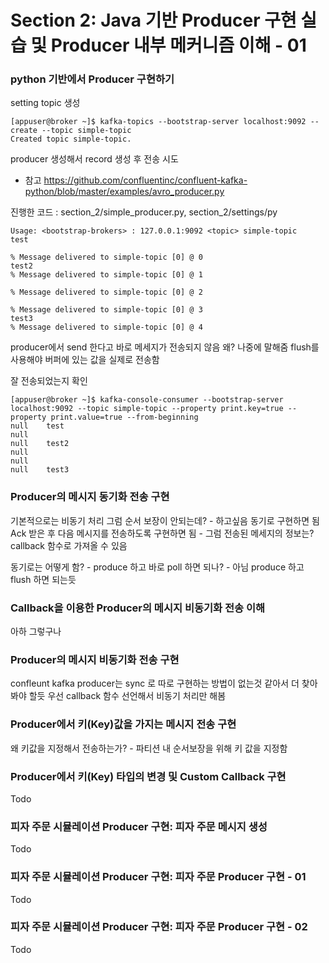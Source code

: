 # Section 2: Java 기반 Producer 구현 실습 및 Producer 내부 메커니즘 이해 - 01

### python 기반에서 Producer 구현하기

setting topic 생성

```shell
[appuser@broker ~]$ kafka-topics --bootstrap-server localhost:9092 --create --topic simple-topic
Created topic simple-topic.
```

producer 생성해서 record 생성 후 전송 시도

- 참고 https://github.com/confluentinc/confluent-kafka-python/blob/master/examples/avro_producer.py

진행한 코드 : section_2/simple_producer.py, section_2/settings/py

```shell
Usage: <bootstrap-brokers> : 127.0.0.1:9092 <topic> simple-topic
test

% Message delivered to simple-topic [0] @ 0
test2
% Message delivered to simple-topic [0] @ 1

% Message delivered to simple-topic [0] @ 2

% Message delivered to simple-topic [0] @ 3
test3
% Message delivered to simple-topic [0] @ 4
```

producer에서 send 한다고 바로 메세지가 전송되지 않음 왜? 나중에 말해줌
flush를 사용해야 버퍼에 있는 값을 실제로 전송함

잘 전송되었는지 확인

```shell
[appuser@broker ~]$ kafka-console-consumer --bootstrap-server localhost:9092 --topic simple-topic --property print.key=true --property print.value=true --from-beginning
null    test
null    
null    test2
null    
null    
null    test3
```

### Producer의 메시지 동기화 전송 구현

기본적으로는 비동기 처리
그럼 순서 보장이 안되는데? - 하고싶음 동기로 구현하면 됨
Ack 받은 후 다음 메시지를 전송하도록 구현하면 됨 - 그럼 전송된 메세지의 정보는? callback 함수로 가져올 수 있음

동기로는 어떻게 함? - produce 하고 바로 poll 하면 되나? - 아님 produce 하고 flush 하면 되는듯

### Callback을 이용한 Producer의 메시지 비동기화 전송 이해

아하 그렇구나

### Producer의 메시지 비동기화 전송 구현

confleunt kafka producer는 sync 로 따로 구현하는 방법이 없는것 같아서 더 찾아봐야 할듯
우선 callback 함수 선언해서 비동기 처리만 해봄

### Producer에서 키(Key)값을 가지는 메시지 전송 구현

왜 키값을 지정해서 전송하는가? - 파티션 내 순서보장을 위해 키 값을 지정함

### Producer에서 키(Key) 타입의 변경 및 Custom Callback 구현

Todo

### 피자 주문 시뮬레이션 Producer 구현: 피자 주문 메시지 생성

Todo

### 피자 주문 시뮬레이션 Producer 구현: 피자 주문 Producer 구현 - 01

Todo

### 피자 주문 시뮬레이션 Producer 구현: 피자 주문 Producer 구현 - 02

Todo 

